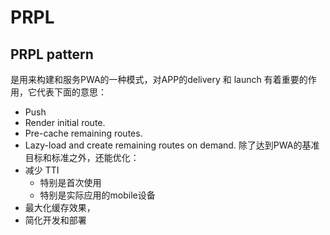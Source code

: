 # PRPL
## PRPL pattern
是用来构建和服务PWA的一种模式，对APP的delivery 和 launch 有着重要的作用，它代表下面的意思：
+ Push
+ Render initial route.
+ Pre-cache remaining routes.
+ Lazy-load and create remaining routes on demand.
除了达到PWA的基准目标和标准之外，还能优化：
+ 减少 TTI
  * 特别是首次使用
  * 特别是实际应用的mobile设备
+ 最大化缓存效果，
+ 简化开发和部署